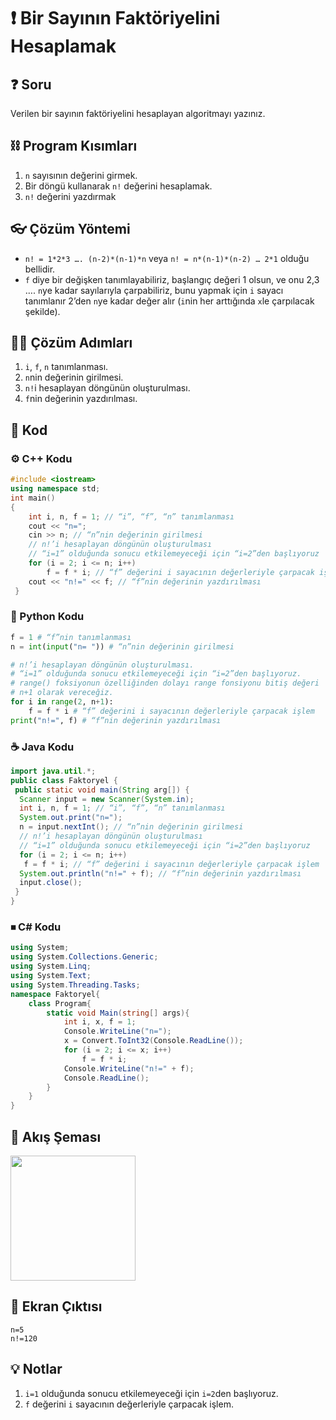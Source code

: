 # ❗ Bir Sayının Faktöriyelini Hesaplamak

<!-- ----------------------------- Soru  ----------------------------------- -->

## ❓ Soru
Verilen bir sayının faktöriyelini hesaplayan algoritmayı yazınız.

<!-- ----------------------------- Program Kısımları  ----------------------------------- -->

## ⛓ Program Kısımları
1. `n` sayısının değerini girmek.
2. Bir döngü kullanarak `n!` değerini hesaplamak.
3. `n!` değerini yazdırmak

<!-- ----------------------------- Çözüm Yöntemi  ----------------------------------- -->

## 👓 Çözüm Yöntemi 
- `n! = 1*2*3 …. (n-2)*(n-1)*n` veya `n! = n*(n-1)*(n-2) … 2*1` olduğu bellidir.
- `f` diye bir değişken tanımlayabiliriz, başlangıç değeri 1 olsun, ve onu 2,3 …. `n`ye kadar sayılarıyla çarpabiliriz, bunu yapmak için `i` sayacı tanımlanır 2’den `n`ye kadar değer alır (`i`nin her arttığında `x`le çarpılacak şekilde).
  
<!-- ----------------------------- Çözüm Adımları  ----------------------------------- -->

## 👩‍🔧 Çözüm Adımları
1. `i`, `f`, `n` tanımlanması.
2. `n`nin değerinin girilmesi.
3. `n!`i hesaplayan döngünün oluşturulması.
4. `f`nin değerinin yazdırılması.

<!-- ----------------------------- Kodlar  ----------------------------------- -->

## 🤖 Kod

[//]: ------------------------------------------------------------------------------
<!-- ----------------------------- C++ Kodu ----------------------------------- -->
[//]: ------------------------------------------------------------------------------

### ⚙ C++ Kodu

```cpp
#include <iostream>
using namespace std;
int main()
{
    int i, n, f = 1; // “i”, “f”, “n” tanımlanması
    cout << "n=";
    cin >> n; // “n”nin değerinin girilmesi
    // n!’i hesaplayan döngünün oluşturulması
    // “i=1” olduğunda sonucu etkilemeyeceği için “i=2”den başlıyoruz
    for (i = 2; i <= n; i++)
        f = f * i; // “f” değerini i sayacının değerleriyle çarpacak işlem
    cout << "n!=" << f; // “f”nin değerinin yazdırılması
 }
```

[//]: ------------------------------------------------------------------------------
<!-- ----------------------------- Pythob Kodu ----------------------------------- -->
[//]: ------------------------------------------------------------------------------

### 🐍 Python Kodu

```py 
f = 1 # “f”nin tanımlanması
n = int(input("n= ")) # “n”nin değerinin girilmesi

# n!’i hesaplayan döngünün oluşturulması.
# “i=1” olduğunda sonucu etkilemeyeceği için “i=2”den başlıyoruz.
# range() foksiyonun özelliğinden dolayı range fonsiyonu bitiş değeri
# n+1 olarak vereceğiz.
for i in range(2, n+1):
    f = f * i # “f” değerini i sayacının değerleriyle çarpacak işlem
print("n!=", f) # “f”nin değerinin yazdırılması
```

[//]: ------------------------------------------------------------------------------
<!-- ----------------------------- Java Kodu ----------------------------------- -->
[//]: ------------------------------------------------------------------------------

### ☕ Java Kodu

```java
import java.util.*;
public class Faktoryel {
 public static void main(String arg[]) {
  Scanner input = new Scanner(System.in);
  int i, n, f = 1; // “i”, “f”, “n” tanımlanması
  System.out.print("n=");
  n = input.nextInt(); // “n”nin değerinin girilmesi
  // n!’i hesaplayan döngünün oluşturulması
  // “i=1” olduğunda sonucu etkilemeyeceği için “i=2”den başlıyoruz
  for (i = 2; i <= n; i++) 
   f = f * i; // “f” değerini i sayacının değerleriyle çarpacak işlem
  System.out.println("n!=" + f); // “f”nin değerinin yazdırılması
  input.close();
 }
}
```

[//]: ------------------------------------------------------------------------------
<!-- ----------------------------- C# Kodu ----------------------------------- -->
[//]: ------------------------------------------------------------------------------

### ⏹ C# Kodu

```cs
using System;
using System.Collections.Generic;
using System.Linq;
using System.Text;
using System.Threading.Tasks;
namespace Faktoryel{
    class Program{
        static void Main(string[] args){
            int i, x, f = 1;
            Console.WriteLine("n=");
            x = Convert.ToInt32(Console.ReadLine());
            for (i = 2; i <= x; i++)
                f = f * i;
            Console.WriteLine("n!=" + f);
            Console.ReadLine();
        }
    }
}
```

<!-- ----------------------------- Akış Şeması ----------------------------------- -->

## 🧩 Akış Şeması

<img src="./FaktoryelSema.png" width="200"  />

<!-- ----------------------------- Ekran Çıktısı ----------------------------------- -->

## 🎉 Ekran Çıktısı

```
n=5
n!=120
```

<!-- ----------------------------- Notlar ----------------------------------- -->

## 💡 Notlar 
1. `i=1` olduğunda sonucu etkilemeyeceği için `i=2`den başlıyoruz.
2. `f` değerini `i` sayacının değerleriyle çarpacak işlem.